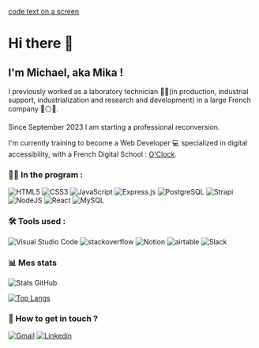 [code text on a screen](https://www.mandyben-formation.com/wp-content/uploads/2021/10/formation-java-jee.jpg)

# Hi there 👋

## I'm Michael, aka Mika !

I previously worked as a laboratory technician 🥼🧪(in production, industrial support, industrialization and research and development) in a large French company 🔵⚪🔴.

Since September 2023 I am starting a professional reconversion. 

I'm currently training to become a Web Developer 💻 specialized in digital accessibility, with a French Digital School : [O'Clock](https://oclock.io/ "O'Clock school website link").

### 🌱📖 In the program :

![HTML5](https://img.shields.io/badge/HTML5-E34F26?style=for-the-badge&logo=html5&logoColor=white)
![CSS3](https://img.shields.io/badge/CSS3-1572B6?style=for-the-badge&logo=css3&logoColor=white)
![JavaScript](https://img.shields.io/badge/JavaScript-323330?style=for-the-badge&logo=javascript&logoColor=F7DF1E)
![Express.js](https://img.shields.io/badge/express.js-%23404d59.svg?style=for-the-badge&logo=express&logoColor=%2361DAFB)
![PostgreSQL](	https://img.shields.io/badge/PostgreSQL-316192?style=for-the-badge&logo=postgresql&logoColor=white)
![Strapi](https://img.shields.io/badge/strapi-%232E7EEA.svg?style=for-the-badge&logo=strapi&logoColor=white)
![NodeJS](https://img.shields.io/badge/Node%20js-339933?style=for-the-badge&logo=nodedotjs&logoColor=white)
![React](https://img.shields.io/badge/React-20232A?style=for-the-badge&logo=react&logoColor=61DAFB)
![MySQL](https://img.shields.io/badge/mysql-%2300f.svg?style=for-the-badge&logo=mysql&logoColor=white)

### 🛠️ Tools used :

![Visual Studio Code](https://img.shields.io/badge/Visual%20Studio%20Code-0078d7.svg?style=for-the-badge&logo=visual-studio-code&logoColor=white)
![stackoverflow](https://img.shields.io/badge/Stack_Overflow-FE7A16?style=for-the-badge&logo=stack-overflow&logoColor=white)
![Notion](	https://img.shields.io/badge/Notion-000000?style=for-the-badge&logo=notion&logoColor=white)
![airtable](https://img.shields.io/badge/Airtable-18BFFF?style=for-the-badge&logo=Airtable&logoColor=white)
![Slack](https://img.shields.io/badge/Slack-4A154B?style=for-the-badge&logo=slack&logoColor=white)

### 📊 Mes stats

  ![Stats GitHub](https://github-readme-stats.vercel.app/api?username=michaelkrakowiak&show_icons=true&theme=aura_dark&hide=contribs,prs)


  [![Top Langs](https://github-readme-stats.vercel.app/api/top-langs/?username=michaelkrakowiak)](https://github.com/anuraghazra/github-readme-stats)


 ### 💬 How to get in touch ?
 
[![Gmail](https://img.shields.io/badge/Gmail-D14836?style=for-the-badge&logo=gmail&logoColor=white)](<mailto:krakowiak.michael@gmail.com>)
[![Linkedin](https://img.shields.io/badge/LinkedIn-0077B5?style=for-the-badge&logo=linkedin&logoColor=white)](https://www.linkedin.com/in/michael-krakowiak-73415b120/)